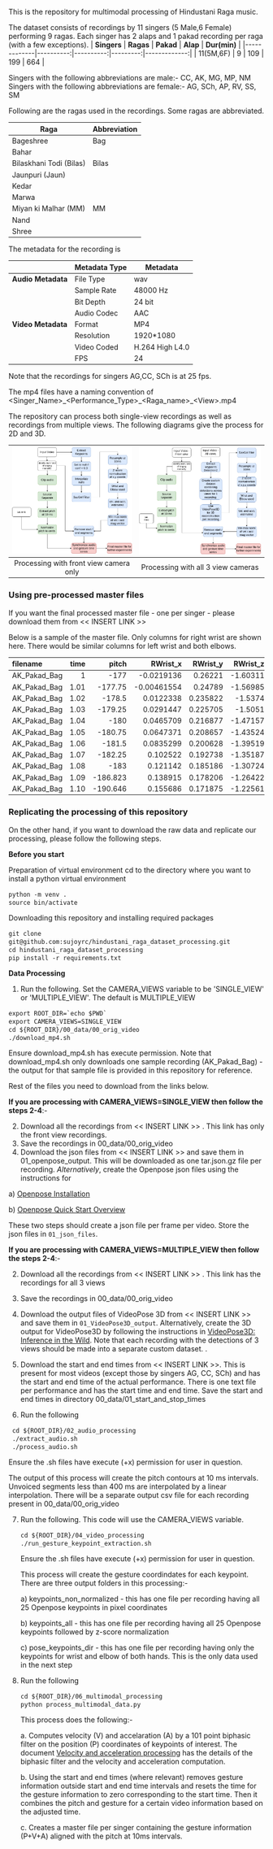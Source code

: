 This is the repository for multimodal processing of Hindustani Raga music. 

The dataset consists of recordings by 11 singers (5 Male,6 Female) performing 9 ragas. Each singer has 2 alaps and 1 pakad recording per raga (with a few exceptions). 
| **Singers** | **Ragas** | **Pakad** | **Alap** | **Dur(min)** |
|-------------|----------:|----------:|---------:|-------------:|
| 11(5M,6F)   |         9 |       109 |      199 |          664 |

Singers with the following abbreviations are male:-  CC, AK, MG, MP, NM\
Singers with the following abbreviations are female:- AG, SCh, AP, RV, SS, SM

Following are the ragas used in the recordings. Some ragas are abbreviated.

| **Raga**             | **Abbreviation**          |
|----------------------|--------------------|
| Bageshree      | Bag      |
| Bahar                |     |
| Bilaskhani Todi (Bilas) | Bilas  |
| Jaunpuri (Jaun)      |       |
| Kedar                |     |
| Marwa                |        |
| Miyan ki Malhar (MM) | MM    |
| Nand                 |     |
| Shree                |       |

The metadata for the recording is

|                     | **Metadata Type** | **Metadata**      |
|---------------------|-------------------|-------------------|
| **Audio Metadata**  | File Type         | wav               |
|                     | Sample Rate       | 48000 Hz          |
|                     | Bit Depth         | 24 bit            |
|                     | Audio Codec       | AAC               |
| **Video Metadata**  | Format            | MP4               |
|                     | Resolution        | 1920*1080         |
|                     | Video Coded       | H.264 High L4.0   |
|                     | FPS               | 24                |

Note that the recordings for singers AG,CC, SCh is at 25 fps.

The mp4 files have a naming convention of <Singer_Name\>\_\<Performance_Type\>\_\<Raga_name\>\_\<View\>.mp4

The repository can process both single-view recordings as well as recordings from multiple views. The following diagrams give the process for 2D and 3D.

| ![Processing with front view camera only](process2D.png) | ![Processing with all 3 views](Process3D.png) |
|:---:|:---:|
| Processing with front view camera only | Processing with all 3 view cameras |

### Using pre-processed master files

If you want the final processed master file - one per singer - please download them from << INSERT LINK >>

Below is a sample of the master file. Only columns for right wrist are shown here. There would be similar columns for left wrist and both elbows.

| filename     |   time |    pitch |    RWrist_x |   RWrist_y |   RWrist_z |   RWrist_vel_x |   RWrist_vel_y |   RWrist_vel_z |   RWrist_vel_3d |   RWrist_accl_x |   RWrist_accl_y |   RWrist_accl_z |   RWrist_accl_3d |
|:-------------|-------:|---------:|------------:|-----------:|-----------:|---------------:|---------------:|---------------:|----------------:|----------------:|----------------:|----------------:|-----------------:|
| AK_Pakad_Bag |   1    | -177     | -0.0219136  |   0.26221  |   -1.60311 |       -3.37435 |        2.05219 |       -4.45986 |         5.95719 |        -8.6343  |         2.04601 |        0.617001 |          8.89483 |
| AK_Pakad_Bag |   1.01 | -177.75  | -0.00461554 |   0.24789  |   -1.56985 |       -3.29045 |        2.02823 |       -4.44106 |         5.88759 |        -8.90824 |         2.0324  |       -0.399558 |          9.14588 |
| AK_Pakad_Bag |   1.02 | -178.5   |  0.0122338  |   0.235822 |   -1.5374  |       -3.2057  |        2.00511 |       -4.41154 |         5.81022 |        -9.15283 |         2.01253 |       -1.40199  |          9.47576 |
| AK_Pakad_Bag |   1.03 | -179.25  |  0.0291447  |   0.225705 |   -1.5051  |       -3.12038 |        1.98303 |       -4.37169 |         5.72546 |        -9.36834 |         1.98693 |       -2.38643  |          9.86959 |
| AK_Pakad_Bag |   1.04 | -180     |  0.0465709  |   0.216877 |   -1.47157 |       -3.03474 |        1.9622  |       -4.32196 |         5.63376 |        -9.55518 |         1.95621 |       -3.3492   |         10.3124  |
| AK_Pakad_Bag |   1.05 | -180.75  |  0.0647371  |   0.208657 |   -1.43524 |       -2.94903 |        1.94278 |       -4.26285 |         5.53562 |        -9.71388 |         1.92099 |       -4.28677  |         10.7901  |
| AK_Pakad_Bag |   1.06 | -181.5   |  0.0835299  |   0.200628 |   -1.39519 |       -2.86346 |        1.92492 |       -4.19491 |         5.43158 |        -9.84505 |         1.88193 |       -5.19583  |         11.29    |
| AK_Pakad_Bag |   1.07 | -182.25  |  0.102522   |   0.192738 |   -1.35187 |       -2.77824 |        1.90875 |       -4.11874 |         5.32222 |        -9.94939 |         1.8397  |       -6.07324  |         11.8008  |
| AK_Pakad_Bag |   1.08 | -183     |  0.121142   |   0.185186 |   -1.30724 |       -2.69356 |        1.89437 |       -4.03496 |         5.20814 |       -10.0277  |         1.79498 |       -6.91607  |         12.313   |
| AK_Pakad_Bag |   1.09 | -186.823 |  0.138915   |   0.178206 |   -1.26422 |       -2.60957 |        1.88183 |       -3.94418 |         5.08996 |       -10.0809  |         1.74846 |       -7.72163  |         12.8181  |
| AK_Pakad_Bag |   1.10  | -190.646 |  0.155686   |   0.171875 |   -1.22561 |       -2.52643 |        1.87118 |       -3.84703 |         4.96828 |       -10.1098  |         1.70081 |       -8.48741  |         13.3093  |

### Replicating the processing of this repository

On the other hand, if you want to download the raw data and replicate our processing, please follow the following steps.

**Before you start**

Preparation of virtual environment
cd to the directory where you want to install a python virtual environment
```
python -m venv .
source bin/activate
```
Downloading this repository and installing required packages
```
git clone git@github.com:sujoyrc/hindustani_raga_dataset_processing.git
cd hindustani_raga_dataset_processing
pip install -r requirements.txt
```
**Data Processing**

1. Run the following. Set the CAMERA_VIEWS variable to be 'SINGLE_VIEW' or 'MULTIPLE_VIEW'.  The default is MULTIPLE_VIEW
```
export ROOT_DIR=`echo $PWD`
export CAMERA_VIEWS=SINGLE_VIEW
cd ${ROOT_DIR}/00_data/00_orig_video
./download_mp4.sh
```
Ensure download_mp4.sh has execute permission. Note that download_mp4.sh only downloads one sample recording (AK_Pakad_Bag) - the output for that sample file is provided in this repository for reference. 

Rest of the files you need to download from the links below.

**If you are processing with CAMERA_VIEWS=SINGLE_VIEW then follow the steps 2-4**:-


2. Download all the recordings from << INSERT LINK >> . This link has only the front view recordings.
3. Save the recordings in 00_data/00_orig_video
4. Download the json files from << INSERT LINK >> and save them in 01_openpose_output. This will be downloaded as one tar.json.gz file per recording.
  *Alternatively*, create the Openpose json files using the instructions for
   
a) [Openpose Installation](https://github.com/CMU-Perceptual-Computing-Lab/openpose#installation)
   
b) [Openpose Quick Start Overview](https://github.com/CMU-Perceptual-Computing-Lab/openpose#quick-start-overview)
   
These two steps should create a json file per frame per video. Store the json files in `01_json_files`.


**If you are processing with CAMERA_VIEWS=MULTIPLE_VIEW then follow the steps 2-4**:-

2. Download all the recordings from << INSERT LINK >> . This link has the recordings for all 3 views
3. Save the recordings in 00_data/00_orig_video
4. Download the output files of VideoPose 3D from << INSERT LINK >> and save them in `01_VideoPose3D_output`. Alternatively, create the 3D output for VideoPose3D by following the instructions in [VideoPose3D: Inference in the Wild](https://github.com/facebookresearch/VideoPose3D/blob/main/INFERENCE.md). Note that each recording with the detections of 3 views should be made into a separate custom dataset.
.
   

6. Download the start and end times from << INSERT LINK >>. This is present for most videos (except those by singers AG, CC, SCh) and has the start and end time of the actual performance. There is one text file per performance and has the start time and end time.
   Save the start and end times in directory 00_data/01_start_and_stop_times

7. Run the following

  ```
   cd ${ROOT_DIR}/02_audio_processing
   ./extract_audio.sh
   ./process_audio.sh
   ```
  
   Ensure the .sh files have execute (+x) permission for user in question.

   The output of this process will create the pitch contours at 10 ms intervals. Unvoiced segments less than 400 ms are interpolated by a linear interpolation.
   There will be a separate output csv file for each recording present in 00_data/00_orig_video
   
7. Run the following. This code will use the CAMERA_VIEWS variable.
    ```
    cd ${ROOT_DIR}/04_video_processing
    ./run_gesture_keypoint_extraction.sh
    ```
   Ensure the .sh files have execute (+x) permission for user in question.


   This process will create the gesture coordindates for each keypoint.
   There are three output folders in this processing:-
   
   a) keypoints_non_normalized - this has one file per recording having all 25 Openpose keypoints in pixel coordinates
   
   b) keypoints_all - this has one file per recording having all 25 Openpose keypoints followed by z-score normalization
   
   c) pose_keypoints_dir - this has one file per recording having only the keypoints for wrist and elbow of both hands. This is the only data used in the next step

10. Run the following
     ```
     cd ${ROOT_DIR}/06_multimodal_processing
     python process_multimodal_data.py
     ```

     This process does the following:-
     
     a. Computes velocity (V) and accelaration (A) by a 101 point biphasic filter on the position (P) coordinates of keypoints of interest. The document [Velocity and acceleration processing](https://drive.google.com/file/d/1YmyQaPJNU_IZqVz9ztMsMjrFztecFcDp/view?usp=sharing) has the details of the biphasic filter and the velocity and acceleration computation.
     
     b. Using the start and end times (where relevant) removes gesture information outside start and end time intervals and resets the time for the gesture information to zero corresponding to the start time. Then it combines the pitch and gesture for a certain video information based on the adjusted time.
     
     c. Creates a master file per singer containing the gesture information (P+V+A) aligned with the pitch at 10ms intervals.
   
